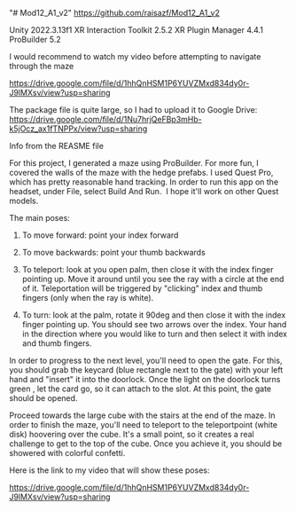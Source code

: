"# Mod12_A1_v2" 
https://github.com/raisazf/Mod12_A1_v2

Unity 2022.3.13f1
XR Interaction Toolkit 2.5.2
XR Plugin Manager 4.4.1
ProBuilder 5.2

I would recommend to watch my video before attempting to navigate through the maze

https://drive.google.com/file/d/1hhQnHSM1P6YUVZMxd834dy0r-J9lMXsv/view?usp=sharing


The package file is quite large, so I had to upload it to Google Drive:
https://drive.google.com/file/d/1Nu7hrjQeFBp3mHb-k5jOcz_ax1fTNPPx/view?usp=sharing


Info from the REASME file

For this project, I generated a maze using ProBuilder. For more fun, I covered the walls of the maze with the hedge prefabs. I used Quest Pro, which has pretty reasonable hand tracking. In order to run this app on the headset, under File, select Build And Run.  I hope it'll work on other Quest models.


The main poses:


1) To move forward: point your index forward


2) To move backwards: point your thumb backwards


3) To teleport: look at you open palm, then close it with the index finger pointing up. Move it around until you see the ray with a circle at the end of it. Teleportation will be triggered by "clicking" index and thumb fingers (only when the ray is white).


4) To turn: look at the palm, rotate it 90deg and then close it with the index finger pointing up. You should see two arrows over the index. Your hand in the direction where you would like to turn and then select it with index and thumb fingers.


In order to progress to the next level, you'll need to open the gate. For this, you should grab the keycard (blue rectangle next to the gate) with your left hand and "insert" it into the doorlock. Once the light on the doorlock turns green , let the card go, so it can attach to the slot. At this point, the gate should be opened.


Proceed towards the large cube with the stairs at the end of the maze. In order to finish the maze, you'll need to teleport to the teleportpoint (white disk) hoovering over the cube. It's a small point, so it creates a real challenge to get to the top of the cube. Once you achieve it, you should be showered with colorful confetti.


Here is the link to my video that will show these poses:


https://drive.google.com/file/d/1hhQnHSM1P6YUVZMxd834dy0r-J9lMXsv/view?usp=sharing
